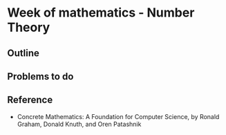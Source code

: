 # Week of mathematics - Number Theory

## Outline

### 


## Problems to do

## Reference

+ Concrete Mathematics: A Foundation for Computer Science, by Ronald Graham, Donald Knuth, and Oren Patashnik
